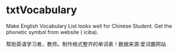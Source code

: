 # txtVocabulary

Make English Vocabulary List looks well for Chinese Student. Get the phonetic symbol from website ( iciba). 


帮助英语学习者，教师。制作格式整齐的单词表！数据来源:爱词霸网站
